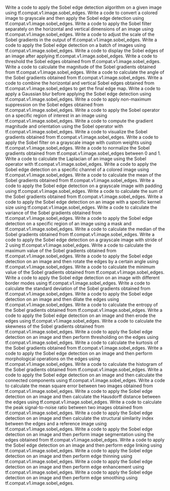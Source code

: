 Write a code to apply the Sobel edge detection algorithm on a given image using tf.compat.v1.image.sobel_edges.
Write a code to convert a colored image to grayscale and then apply the Sobel edge detection using tf.compat.v1.image.sobel_edges.
Write a code to apply the Sobel filter separately on the horizontal and vertical dimensions of an image using tf.compat.v1.image.sobel_edges.
Write a code to adjust the scale of the Sobel gradients in the output of tf.compat.v1.image.sobel_edges.
Write a code to apply the Sobel edge detection on a batch of images using tf.compat.v1.image.sobel_edges.
Write a code to display the Sobel edges of an image after applying tf.compat.v1.image.sobel_edges.
Write a code to threshold the Sobel edges obtained from tf.compat.v1.image.sobel_edges.
Write a code to calculate the magnitude of the Sobel gradients obtained from tf.compat.v1.image.sobel_edges.
Write a code to calculate the angle of the Sobel gradients obtained from tf.compat.v1.image.sobel_edges.
Write a code to combine the horizontal and vertical Sobel edges obtained from tf.compat.v1.image.sobel_edges to get the final edge map.
Write a code to apply a Gaussian blur before applying the Sobel edge detection using tf.compat.v1.image.sobel_edges.
Write a code to apply non-maximum suppression on the Sobel edges obtained from tf.compat.v1.image.sobel_edges.
Write a code to apply the Sobel operator on a specific region of interest in an image using tf.compat.v1.image.sobel_edges.
Write a code to compute the gradient magnitude and orientation using the Sobel operator with tf.compat.v1.image.sobel_edges.
Write a code to visualize the Sobel gradients obtained from tf.compat.v1.image.sobel_edges.
Write a code to apply the Sobel filter on a grayscale image with custom weights using tf.compat.v1.image.sobel_edges.
Write a code to normalize the Sobel gradients obtained from tf.compat.v1.image.sobel_edges between 0 and 1.
Write a code to calculate the Laplacian of an image using the Sobel operator with tf.compat.v1.image.sobel_edges.
Write a code to apply the Sobel edge detection on a specific channel of a colored image using tf.compat.v1.image.sobel_edges.
Write a code to calculate the mean of the Sobel gradients obtained from tf.compat.v1.image.sobel_edges.
Write a code to apply the Sobel edge detection on a grayscale image with padding using tf.compat.v1.image.sobel_edges.
Write a code to calculate the sum of the Sobel gradients obtained from tf.compat.v1.image.sobel_edges.
Write a code to apply the Sobel edge detection on an image with a specific kernel size using tf.compat.v1.image.sobel_edges.
Write a code to calculate the variance of the Sobel gradients obtained from tf.compat.v1.image.sobel_edges.
Write a code to apply the Sobel edge detection on a specific region of an image using a mask and tf.compat.v1.image.sobel_edges.
Write a code to calculate the median of the Sobel gradients obtained from tf.compat.v1.image.sobel_edges.
Write a code to apply the Sobel edge detection on a grayscale image with stride of 2 using tf.compat.v1.image.sobel_edges.
Write a code to calculate the maximum value of the Sobel gradients obtained from tf.compat.v1.image.sobel_edges.
Write a code to apply the Sobel edge detection on an image and then rotate the edges by a certain angle using tf.compat.v1.image.sobel_edges.
Write a code to calculate the minimum value of the Sobel gradients obtained from tf.compat.v1.image.sobel_edges.
Write a code to apply the Sobel edge detection on an image with different border modes using tf.compat.v1.image.sobel_edges.
Write a code to calculate the standard deviation of the Sobel gradients obtained from tf.compat.v1.image.sobel_edges.
Write a code to apply the Sobel edge detection on an image and then dilate the edges using tf.compat.v1.image.sobel_edges.
Write a code to calculate the entropy of the Sobel gradients obtained from tf.compat.v1.image.sobel_edges.
Write a code to apply the Sobel edge detection on an image and then erode the edges using tf.compat.v1.image.sobel_edges.
Write a code to calculate the skewness of the Sobel gradients obtained from tf.compat.v1.image.sobel_edges.
Write a code to apply the Sobel edge detection on an image and then perform thresholding on the edges using tf.compat.v1.image.sobel_edges.
Write a code to calculate the kurtosis of the Sobel gradients obtained from tf.compat.v1.image.sobel_edges.
Write a code to apply the Sobel edge detection on an image and then perform morphological operations on the edges using tf.compat.v1.image.sobel_edges.
Write a code to calculate the histogram of the Sobel gradients obtained from tf.compat.v1.image.sobel_edges.
Write a code to apply the Sobel edge detection on an image and then calculate the connected components using tf.compat.v1.image.sobel_edges.
Write a code to calculate the mean square error between two images obtained from tf.compat.v1.image.sobel_edges.
Write a code to apply the Sobel edge detection on an image and then calculate the Hausdorff distance between the edges using tf.compat.v1.image.sobel_edges.
Write a code to calculate the peak signal-to-noise ratio between two images obtained from tf.compat.v1.image.sobel_edges.
Write a code to apply the Sobel edge detection on an image and then calculate the structural similarity index between the edges and a reference image using tf.compat.v1.image.sobel_edges.
Write a code to apply the Sobel edge detection on an image and then perform image segmentation using the edges obtained from tf.compat.v1.image.sobel_edges.
Write a code to apply the Sobel edge detection on an image and then perform edge linking using tf.compat.v1.image.sobel_edges.
Write a code to apply the Sobel edge detection on an image and then perform edge thinning using tf.compat.v1.image.sobel_edges.
Write a code to apply the Sobel edge detection on an image and then perform edge enhancement using tf.compat.v1.image.sobel_edges.
Write a code to apply the Sobel edge detection on an image and then perform edge smoothing using tf.compat.v1.image.sobel_edges.